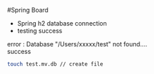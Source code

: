 #Spring Board

- Spring h2 database connection
- testing success

error : Database "/Users/xxxxx/test" not found.... <br>
success
```bash
touch test.mv.db // create file
```
